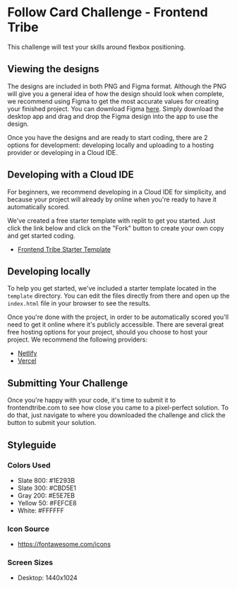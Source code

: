 # Follow Card Challenge - Frontend Tribe

This challenge will test your skills around flexbox positioning.

## Viewing the designs

The designs are included in both PNG and Figma format.  Although the PNG will give you a general idea of how the design should look when complete, we recommend using Figma to get the most accurate values for creating your finished project.  You can download Figma [here](https://www.figma.com/downloads/).  Simply download the desktop app and drag and drop the Figma design into the app to use the design.

Once you have the designs and are ready to start coding, there are 2 options for development: developing locally and uploading to a hosting provider or developing in a Cloud IDE. 

## Developing with a Cloud IDE

For beginners, we recommend developing in a Cloud IDE for simplicity, and because your project will already by online when you're ready to have it automatically scored. 

We've created a free starter template with replit to get you started.  Just click the link below and click on the "Fork" button to create your own copy and get started coding.

- [Frontend Tribe Starter Template](https://replit.com/@joshfrontendtri/Frontend-Tribe-Starter-Template)

## Developing locally

To help you get started, we've included a starter template located in the `template` directory.  You can edit the files directly from there and open up the `index.html` file in your browser to see the results.

Once you're done with the project, in order to be automatically scored you'll need to get it online where it's publicly accessible.  There are several great free hosting options for your project, should you choose to host your project.  We recommend the following providers:

- [Netlify](https://www.netlify.com/)
- [Vercel](https://vercel.com/)

## Submitting Your Challenge

Once you're happy with your code, it's time to submit it to frontendtribe.com to see how close you came to a pixel-perfect solution.  To do that, just navigate to where you downloaded the challenge and click the button to submit your solution. 

## Styleguide

### Colors Used 

- Slate 800: #1E293B
- Slate 300: #CBD5E1
- Gray 200: #E5E7EB
- Yellow 50: #FEFCE8
- White: #FFFFFF

### Icon Source

- https://fontawesome.com/icons

### Screen Sizes

- Desktop: 1440x1024